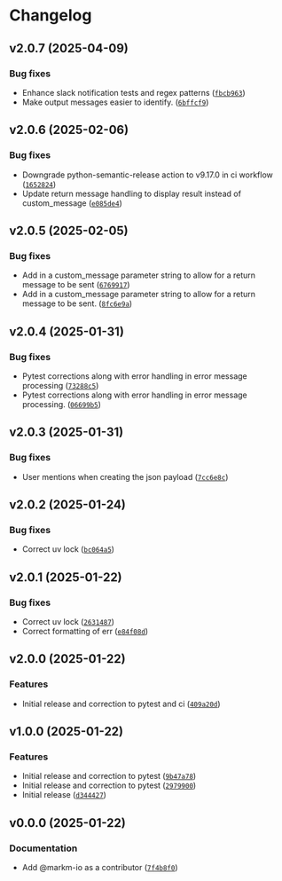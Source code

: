 # Changelog

## v2.0.7 (2025-04-09)

### Bug fixes

- Enhance slack notification tests and regex patterns ([`fbcb963`](https://github.com/markm-io/slack-webhook-notifier/commit/fbcb963c4c2f2f414a8cc9d2bd6850f0b726ef4f))
- Make output messages easier to identify. ([`6bffcf9`](https://github.com/markm-io/slack-webhook-notifier/commit/6bffcf9009821123c3b57d6aff5c97a43b3b4f1b))

## v2.0.6 (2025-02-06)

### Bug fixes

- Downgrade python-semantic-release action to v9.17.0 in ci workflow ([`1652824`](https://github.com/markm-io/slack-webhook-notifier/commit/1652824bce9fd1b7b599b874734b1e891a8bcb54))
- Update return message handling to display result instead of custom_message ([`e085de4`](https://github.com/markm-io/slack-webhook-notifier/commit/e085de4ed8e02840b6549dc5b31e19673a97c219))

## v2.0.5 (2025-02-05)

### Bug fixes

- Add in a custom_message parameter string to allow for a return message to be sent ([`6769917`](https://github.com/markm-io/slack-webhook-notifier/commit/676991751f28199f1778c06ffc2ebd96ec6a581f))
- Add in a custom_message parameter string to allow for a return message to be sent. ([`8fc6e9a`](https://github.com/markm-io/slack-webhook-notifier/commit/8fc6e9a9b88bbb2d60fd7bf1a0fe52f70ac8aafe))

## v2.0.4 (2025-01-31)

### Bug fixes

- Pytest corrections along with error handling in error message processing ([`73288c5`](https://github.com/markm-io/slack-webhook-notifier/commit/73288c57fe6290205b21aa8bae0f4c0113af2344))
- Pytest corrections along with error handling in error message processing. ([`06699b5`](https://github.com/markm-io/slack-webhook-notifier/commit/06699b521a59e273c2f92da953fe501212e434ff))

## v2.0.3 (2025-01-31)

### Bug fixes

- User mentions when creating the json payload ([`7cc6e8c`](https://github.com/markm-io/slack-webhook-notifier/commit/7cc6e8c40da118436d25a8a57bd45d5394002a48))

## v2.0.2 (2025-01-24)

### Bug fixes

- Correct uv lock ([`bc064a5`](https://github.com/markm-io/slack-webhook-notifier/commit/bc064a5310e73d6bc446ca79e17b385ee9fe69c9))

## v2.0.1 (2025-01-22)

### Bug fixes

- Correct uv lock ([`2631487`](https://github.com/markm-io/slack-webhook-notifier/commit/2631487ee2c49346fbaed40b909aea4377533b00))
- Correct formatting of err ([`e84f08d`](https://github.com/markm-io/slack-webhook-notifier/commit/e84f08d27b31a257aca7a77507c6008c1d7de09d))

## v2.0.0 (2025-01-22)

### Features

- Initial release and correction to pytest and ci ([`409a20d`](https://github.com/markm-io/slack-webhook-notifier/commit/409a20d8d847b7df6c82f2a978f5aca26098021d))

## v1.0.0 (2025-01-22)

### Features

- Initial release and correction to pytest ([`9b47a78`](https://github.com/markm-io/slack-webhook-notifier/commit/9b47a78f1f4dea10bb24ff3716687b3b5a826227))
- Initial release and correction to pytest ([`2979900`](https://github.com/markm-io/slack-webhook-notifier/commit/29799009f6de431b1e6ae3942dcd26ce6f85fd1a))
- Initial release ([`d344427`](https://github.com/markm-io/slack-webhook-notifier/commit/d3444277981fbf0476b28f7caade0bd3ca60de53))

## v0.0.0 (2025-01-22)

### Documentation

- Add @markm-io as a contributor ([`7f4b8f0`](https://github.com/markm-io/slack-webhook-notifier/commit/7f4b8f04753120f7bf68793171fd5c90e02aac32))
